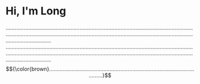 # Hi, I'm Long
......................................................................................................................................................................................................................................................................................
......................................................................................................................................................................................................................................................................................
$${\color{brown}.........................................................................................................}$$

